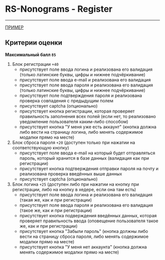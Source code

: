 # RS-Nonograms - Register

---

[ПРИМЕР](https://www.nonograms.ru/register)

## Критерии оценки

**Максимальный балл `85`**

1. Блок регистрации `+40`
   - присутствуeт поле ввода логина и реализована его валидация (только латинские буквы, цифры и нижнее подчёркивание)
   - присутствует поле ввода e-mail и реализована его валидация
   - присутствует поле ввода пароля и реализована его валидация (только латинские буквы, цифры и нижнее подчёркивание)
   - присутствует поле подтверждения пароля и реализована проверка совпадения с предыдущим полем
   - присутствует captcha (опционально)
   - присутствует кнопка регистрации, которая проверяет правильность заполнения всех полей (если нет, то реализовано уведомление пользователя каким-либо способом)
   - присутствует кнопка "У меня уже есть аккаунт" (кнопка должна либо вести на страницу логина, либо менять содержимое модалки прямо на месте)
3. Блок сброса пароля `+20` (доступен только при нажатии на соответствующую кнопку)
   - присутствует поле ввода e-mail на который будет отправляться пароль, который хранится в базе данных (валидация как при регистрации)
   - присутствует кнопка подтверждения отправки пароля на почту и реализована проверка введённых выше данных
   - присутствует captcha (опционально)
4. Блок логина `+25` (доступен либо при нажатии на кнопку при регистрации, либо на кнопку в хедере, если она там есть)
   - присутствует поле ввода логина и реализована его валидация (такая же, как и при регистрации)
   - присутствует поле ввода пароля и реализована его валидация (такое же, как и при регистрации)
   - присутствует кнопка подверждения введённых данных, которая проверяет правильность ввода (оповещение пользователя такое же, как и при регистрации)
   - присутствует кнопка "Забыли пароль" (кнопка должны либо вести на страницу сброса пароля, либо менять содержимое модалки прямо на месте)
   - присутствует кнопка "У меня нет аккаунта" (кнопка должна менять содержимое модалки прямо на месте)